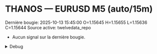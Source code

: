 # THANOS — EURUSD M5 (auto/15m)
Dernière bougie: 2025-10-13 15:45:00  O=1.15645  H=1.15655  L=1.15636  C=1.15644
Source active: twelvedata_repo

- Aucun signal sur la dernière bougie.

<details><summary>Debug</summary>

- TD_API_KEY manquant.

</details>